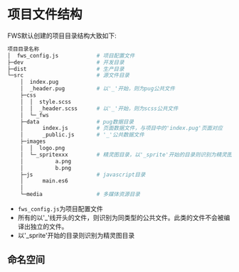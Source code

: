 # 项目文件结构

FWS默认创建的项目目录结构大致如下:

```bash
项目目录名称
│  fws_config.js            # 项目配置文件
├─dev                       # 开发目录
├─dist                      # 生产目录
└─src                       # 源文件目录
    │  index.pug
    │  _header.pug          # 以'_'开始，则为pug公共文件
    ├─css
    │  │  style.scss
    │  │  _header.scss      # 以'_'开始，则为scss公共文件
    │  └─_fws
    ├─data                  # pug数据目录
    │      index.js         # 页面数据文件，与项目中的'index.pug'页面对应
    │      _public.js       # '_'公共数据文件
    ├─images
    │  │  logo.png
    │  └─_spritexxx         # 精灵图目录，以'_sprite'开始的目录则识别为精灵图目录
    │          a.png
    │          b.png
    ├─js                    # javascript目录
    │      main.es6
    │
    └─media                 # 多媒体资源目录
```
- `fws_config.js`为项目配置文件
- 所有的以'_'线开头的文件，则识别为同类型的公共文件。此类的文件不会被编译出独立的文件。
- 以'_sprite'开始的目录则识别为精灵图目录

## 命名空间
